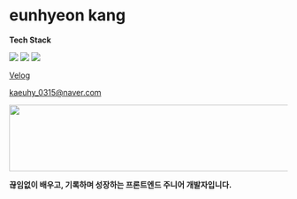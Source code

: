# eunhyeon kang

**Tech Stack**

<img src="https://img.shields.io/badge/React-61DAFB?style=flat&logo=react&logoColor=black"/>  
<img src="https://img.shields.io/badge/JavaScript-F7DF1E?style=flat&logo=javascript&logoColor=black"/>  
<img src="https://img.shields.io/badge/TypeScript-3178C6?style=flat&logo=typescript&logoColor=white"/>  

</br>

[Velog](https://velog.io/@kaeuhy)

[kaeuhy_0315@naver.com](mailto:kaeuhy_0315@naver.com)

<a href="https://github.com/devxb/gitanimals">
  <img src="https://render.gitanimals.org/lines/{username}?pet-id=1" width="1000" height="120"/>
</a>

**끊임없이 배우고, 기록하며 성장하는 프론트엔드 주니어 개발자입니다.**
